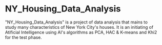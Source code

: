 # NY_Housing_Data_Analysis
"NY_Housing_Data_Analysis" is a project of data analysis that mains to study many characteristics of New York City's houses. It is an initiating of Atificial Intelligence using AI's algorithms as PCA, HAC &amp; K-means and Khi2 for the test phase.
